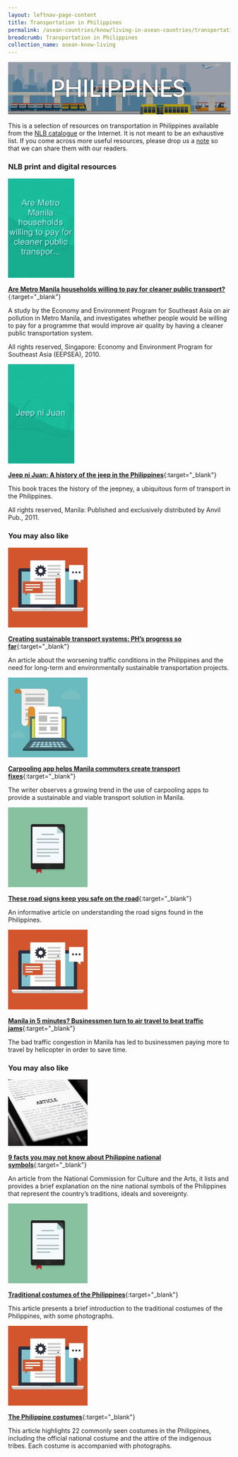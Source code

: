 ```yaml
---
layout: leftnav-page-content
title: Transportation in Philippines
permalink: /asean-countries/know/living-in-asean-countries/transportation-in-philippines/
breadcrumb: Transportation in Philippines
collection_name: asean-know-living
---
```


<img src="/images/asean-living/Transportation-Philippines.jpg" alt="Transportation Philippines banner" style="width:800px;" />

 This is a selection of resources on transportation in Philippines available from the [NLB catalogue](http://catalogue.nlb.gov.sg/) or the Internet.  It is not meant to be an exhaustive list. If you come across more useful resources, please drop us a [note](http://www.eyeonasia.sg/contact/) so that we can share them with our readers.

### **NLB print and digital resources**

<img src="/images/book-covers/Are-Metro-Manila-households-willing-to-pay-for-cleaner-public-transport.png" style="width:150px;" />

[**Are Metro Manila households willing to pay for cleaner public transport?**](http://eservice.nlb.gov.sg/item_holding.aspx?bid=14206186){:target="_blank"}

A study by the Economy and Environment Program for Southeast Asia on air pollution in Metro Manila, and investigates whether people would be willing to pay for a programme that would improve air quality by having a cleaner public transportation system.

All rights reserved, Singapore: Economy and Environment Program for Southeast Asia (EEPSEA), 2010.

<img src="/images/book-covers/Jeep-ni-Juan-A-history-of-the-jeep-in-the-Philippines.png" style="width:150px;" />

[**Jeep ni Juan: A history of the jeep in the Philippines**](http://eservice.nlb.gov.sg/item_holding.aspx?bid=14086756){:target="_blank"}

This book traces the history of the jeepney, a ubiquitous form of transport in the Philippines.

All rights reserved, Manila: Published and exclusively distributed by Anvil Pub., 2011.

### **You may also like**

<img src="/images/resources/Article 4.jpg" style="width:180px;" />

[**Creating sustainable transport systems: PH’s progress so far**](https://www.rappler.com/science-nature/environment/127075-philippines-sustainable-transportation-strategy){:target="_blank"}

An article about the worsening traffic conditions in the Philippines and the need for long-term and environmentally sustainable transportation projects.

<img src="/images/resources/Article 1.jpg" style="width:180px;" />

[**Carpooling app helps Manila commuters create transport fixes**](https://www.rappler.com/business/industries/215-tech-biz/142853-carpooling-wunder-metro-manila-transportation){:target="_blank"}

The writer observes a growing trend in the use of carpooling apps to provide a sustainable and viable transport solution in Manila.

<img src="/images/resources/Article 2.jpg" style="width:180px;" />

[**These road signs keep you safe on the road**](https://www.rappler/com/move-ph/issues/road-safety/166081-philippines-road-signs-road-safety){:target="_blank"}

An informative article on understanding the road signs found in the Philippines.

<img src="/images/resources/Article 4.jpg" style="width:180px;" />

[**Manila in 5 minutes? Businessmen turn to air travel to beat traffic jams**](https://www.rappler.com/business/features/127968-asian-aerospace-air-transport-traffic-manila){:target="_blank"}

The bad traffic congestion in Manila has led to businessmen paying more to travel by helicopter in order to save time.

### **You may also like**

<img src="/images/resources/Article 3.jpg" style="width:180px;" />

[**9 facts you may not know about Philippine national symbols**](http://ncca.gov.ph/about-culture-and-arts/in-focus/9-facts-you-may-not-know-about-philippine-national%20-symbols/){:target="_blank"}

An article from the National Commission for Culture and the Arts, it lists and provides a brief explanation on the nine national symbols of the Philippines that represent the country’s traditions, ideals and sovereignty.

<img src="/images/resources/Article 2.jpg" style="width:180px;" />

[**Traditional costumes of the Philippines**](http://philippinestravelsite.com/traditional-costumes-philippines/){:target="_blank"}

This article presents a brief introduction to the traditional costumes of the Philippines, with some photographs.

<img src="/images/resources/Article 4.jpg" style="width:180px;" />

[**The Philippine costumes**](https://aboutphilippines.ph/documents-etc/Philippine-traditional-Costumes.pdf){:target="_blank"}

This article highlights 22 commonly seen costumes in the Philippines, including the official national costume and the attire of the indigenous tribes. Each costume is accompanied with photographs.